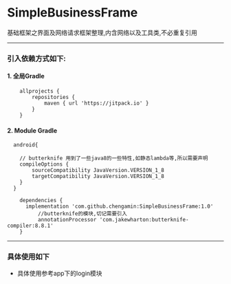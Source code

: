 # SimpleBusinessFrame
基础框架之界面及网络请求框架整理,内含网络以及工具类,不必重复引用

----

### 引入依赖方式如下:

#### 1. 全局Gradle

```Gradle
	allprojects {
	   	repositories {
			maven { url 'https://jitpack.io' } 
		}
	}
```
#### 2. Module Gradle
```Gradle
  android{
    
    // butterknife 用到了一些java8的一些特性,如静态lambda等,所以需要声明
    compileOptions {
        sourceCompatibility JavaVersion.VERSION_1_8
        targetCompatibility JavaVersion.VERSION_1_8
    }
  }

	dependencies {
	  implementation 'com.github.chengamin:SimpleBusinessFrame:1.0'
          //butterknife的模块,切记需要引入
          annotationProcessor 'com.jakewharton:butterknife-compiler:8.8.1'
	}
```
----

### 具体使用如下

- 具体使用参考app下的login模块
